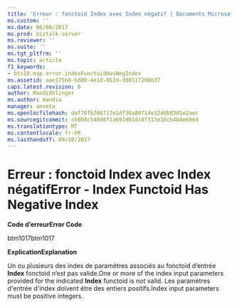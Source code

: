 ```yaml
---
title: 'Erreur : fonctoid Index avec Index négatif | Documents Microsoft'
ms.custom: ''
ms.date: 06/08/2017
ms.prod: biztalk-server
ms.reviewer: ''
ms.suite: ''
ms.tgt_pltfrm: ''
ms.topic: article
f1_keywords:
- bts10.map.error.indexFunctoidHasNegIndex
ms.assetid: aae175b8-bd80-4e1d-852d-dd8117206b37
caps.latest.revision: 6
author: MandiOhlinger
ms.author: mandia
manager: anneta
ms.openlocfilehash: daf70fb266717e1df36a80f14e32ddb8385e2aec
ms.sourcegitcommit: cb908c540d8f1a692d01dc8f313e16cb4b4e696d
ms.translationtype: MT
ms.contentlocale: fr-FR
ms.lasthandoff: 09/20/2017
---
```

# <a name="error---index-functoid-has-negative-index"></a><span data-ttu-id="7648a-102">Erreur : fonctoid Index avec Index négatif</span><span class="sxs-lookup"><span data-stu-id="7648a-102">Error - Index Functoid Has Negative Index</span></span>
<span data-ttu-id="7648a-103">**Code d’erreur**</span><span class="sxs-lookup"><span data-stu-id="7648a-103">**Error Code**</span></span>  
  
 <span data-ttu-id="7648a-104">btm1017</span><span class="sxs-lookup"><span data-stu-id="7648a-104">btm1017</span></span>  
  
 <span data-ttu-id="7648a-105">**Explication**</span><span class="sxs-lookup"><span data-stu-id="7648a-105">**Explanation**</span></span>  
  
 <span data-ttu-id="7648a-106">Un ou plusieurs des index de paramètres associés au fonctoid d’entrée **Index** fonctoid n’est pas valide.</span><span class="sxs-lookup"><span data-stu-id="7648a-106">One or more of the index input parameters provided for the indicated **Index** functoid is not valid.</span></span> <span data-ttu-id="7648a-107">Les paramètres d'entrée d'index doivent être des entiers positifs.</span><span class="sxs-lookup"><span data-stu-id="7648a-107">Index input parameters must be positive integers.</span></span>